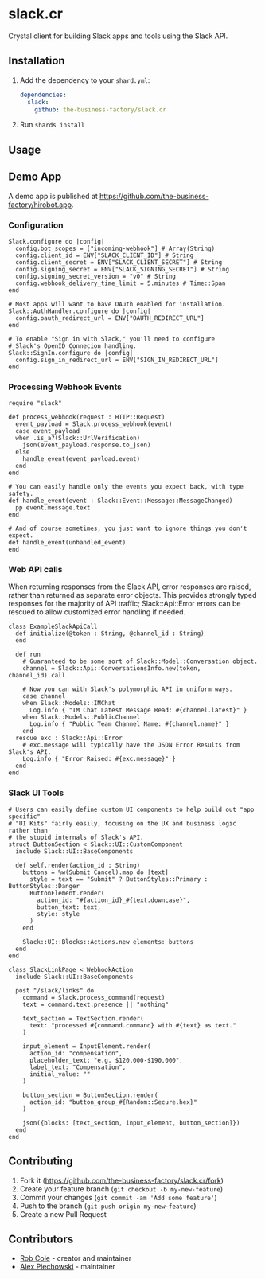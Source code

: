 # slack.cr

Crystal client for building Slack apps and tools using the Slack API.

## Installation

1. Add the dependency to your `shard.yml`:

   ```yaml
   dependencies:
     slack:
       github: the-business-factory/slack.cr
   ```

2. Run `shards install`

## Usage

## Demo App

A demo app is published at https://github.com/the-business-factory/hirobot.app.

### Configuration

```crystal
Slack.configure do |config|
  config.bot_scopes = ["incoming-webhook"] # Array(String)
  config.client_id = ENV["SLACK_CLIENT_ID"] # String
  config.client_secret = ENV["SLACK_CLIENT_SECRET"] # String
  config.signing_secret = ENV["SLACK_SIGNING_SECRET"] # String
  config.signing_secret_version = "v0" # String
  config.webhook_delivery_time_limit = 5.minutes # Time::Span
end

# Most apps will want to have OAuth enabled for installation.
Slack::AuthHandler.configure do |config|
  config.oauth_redirect_url = ENV["OAUTH_REDIRECT_URL"]
end

# To enable "Sign in with Slack," you'll need to configure
# Slack's OpenID Connecion handling.
Slack::SignIn.configure do |config|
  config.sign_in_redirect_url = ENV["SIGN_IN_REDIRECT_URL"]
end
```

### Processing Webhook Events
```crystal
require "slack"

def process_webhook(request : HTTP::Request)
  event_payload = Slack.process_webhook(event)
  case event_payload
  when .is_a?(Slack::UrlVerification)
    json(event_payload.response.to_json)
  else
    handle_event(event_payload.event)
  end
end

# You can easily handle only the events you expect back, with type safety.
def handle_event(event : Slack::Event::Message::MessageChanged)
  pp event.message.text
end

# And of course sometimes, you just want to ignore things you don't expect.
def handle_event(unhandled_event)
end
```

### Web API calls

When returning responses from the Slack API, error responses are raised, rather
than returned as separate error objects. This provides strongly typed responses
for the majority of API traffic; Slack::Api::Error errors can be rescued to
allow customized error handling if needed.

```crystal
class ExampleSlackApiCall
  def initialize(@token : String, @channel_id : String)
  end

  def run
    # Guaranteed to be some sort of Slack::Model::Conversation object.
    channel = Slack::Api::ConversationsInfo.new(token, channel_id).call

    # Now you can with Slack's polymorphic API in uniform ways.
    case channel
    when Slack::Models::IMChat
      Log.info { "IM Chat Latest Message Read: #{channel.latest}" }
    when Slack::Models::PublicChannel
      Log.info { "Public Team Channel Name: #{channel.name}" }
    end
  rescue exc : Slack::Api::Error
    # exc.message will typically have the JSON Error Results from Slack's API.
    Log.info { "Error Raised: #{exc.message}" }
  end
end
```

### Slack UI Tools
```crystal
# Users can easily define custom UI components to help build out "app specific"
# "UI Kits" fairly easily, focusing on the UX and business logic rather than
# the stupid internals of Slack's API.
struct ButtonSection < Slack::UI::CustomComponent
  include Slack::UI::BaseComponents

  def self.render(action_id : String)
    buttons = %w(Submit Cancel).map do |text|
      style = text == "Submit" ? ButtonStyles::Primary : ButtonStyles::Danger
      ButtonElement.render(
        action_id: "#{action_id}_#{text.downcase}",
        button_text: text,
        style: style
      )
    end

    Slack::UI::Blocks::Actions.new elements: buttons
  end
end

class SlackLinkPage < WebhookAction
  include Slack::UI::BaseComponents

  post "/slack/links" do
    command = Slack.process_command(request)
    text = command.text.presence || "nothing"

    text_section = TextSection.render(
      text: "processed #{command.command} with #{text} as text."
    )

    input_element = InputElement.render(
      action_id: "compensation",
      placeholder_text: "e.g. $120,000-$190,000",
      label_text: "Compensation",
      initial_value: ""
    )

    button_section = ButtonSection.render(
      action_id: "button_group_#{Random::Secure.hex}"
    )

    json({blocks: [text_section, input_element, button_section]})
  end
end
```

## Contributing

1. Fork it (<https://github.com/the-business-factory/slack.cr/fork>)
2. Create your feature branch (`git checkout -b my-new-feature`)
3. Commit your changes (`git commit -am 'Add some feature'`)
4. Push to the branch (`git push origin my-new-feature`)
5. Create a new Pull Request

## Contributors

- [Rob Cole](https://github.com/robcole) - creator and maintainer
- [Alex Piechowski](https://github.com/grepsedawk) - maintainer
